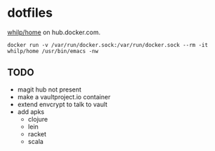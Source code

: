 dotfiles
========

[whilp/home](https://hub.docker.com/r/whilp/home/) on hub.docker.com.

```
docker run -v /var/run/docker.sock:/var/run/docker.sock --rm -it whilp/home /usr/bin/emacs -nw
```

TODO
----

-	magit hub not present
-	make a vaultproject.io container
-	extend envcrypt to talk to vault
-	add apks
	-	clojure
	-	lein
	-	racket
	-	scala
